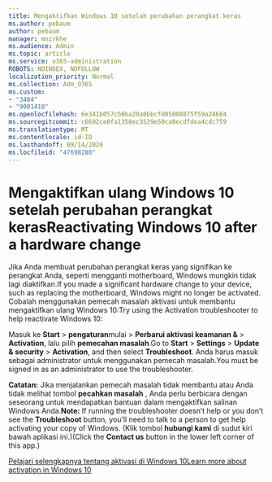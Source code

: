 ```yaml
---
title: Mengaktifkan Windows 10 setelah perubahan perangkat keras
ms.author: pebaum
author: pebaum
manager: mnirkhe
ms.audience: Admin
ms.topic: article
ms.service: o365-administration
ROBOTS: NOINDEX, NOFOLLOW
localization_priority: Normal
ms.collection: Adm_O365
ms.custom:
- "3484"
- "9001418"
ms.openlocfilehash: 6e341b057cb0ba20a0bbcfd05008875f59a24684
ms.sourcegitcommit: c6692ce0fa1358ec3529e59ca0ecdfdea4cdc759
ms.translationtype: MT
ms.contentlocale: id-ID
ms.lasthandoff: 09/14/2020
ms.locfileid: "47698280"
---
```

# <a name="reactivating-windows-10-after-a-hardware-change"></a><span data-ttu-id="7658f-102">Mengaktifkan ulang Windows 10 setelah perubahan perangkat keras</span><span class="sxs-lookup"><span data-stu-id="7658f-102">Reactivating Windows 10 after a hardware change</span></span>

<span data-ttu-id="7658f-103">Jika Anda membuat perubahan perangkat keras yang signifikan ke perangkat Anda, seperti mengganti motherboard, Windows mungkin tidak lagi diaktifkan.</span><span class="sxs-lookup"><span data-stu-id="7658f-103">If you made a significant hardware change to your device, such as replacing the motherboard, Windows might no longer be activated.</span></span> <span data-ttu-id="7658f-104">Cobalah menggunakan pemecah masalah aktivasi untuk membantu mengaktifkan ulang Windows 10:</span><span class="sxs-lookup"><span data-stu-id="7658f-104">Try using the Activation troubleshooter to help reactivate Windows 10:</span></span>

<span data-ttu-id="7658f-105">Masuk ke **Start**  >  **pengaturan**mulai  >  **Perbarui aktivasi keamanan &**  >  **Activation**, lalu pilih **pemecahan masalah**.</span><span class="sxs-lookup"><span data-stu-id="7658f-105">Go to **Start** > **Settings** > **Update & security** > **Activation**, and then select **Troubleshoot**.</span></span> <span data-ttu-id="7658f-106">Anda harus masuk sebagai administrator untuk menggunakan pemecah masalah.</span><span class="sxs-lookup"><span data-stu-id="7658f-106">You must be signed in as an administrator to use the troubleshooter.</span></span>

<span data-ttu-id="7658f-107">**Catatan:** Jika menjalankan pemecah masalah tidak membantu atau Anda tidak melihat tombol **pecahkan masalah** , Anda perlu berbicara dengan seseorang untuk mendapatkan bantuan dalam mengaktifkan salinan Windows Anda.</span><span class="sxs-lookup"><span data-stu-id="7658f-107">**Note:** If running the troubleshooter doesn’t help or you don’t see the **Troubleshoot** button, you’ll need to talk to a person to get help activating your copy of Windows.</span></span> <span data-ttu-id="7658f-108">(Klik tombol **hubungi kami** di sudut kiri bawah aplikasi ini.)</span><span class="sxs-lookup"><span data-stu-id="7658f-108">(Click the **Contact us** button in the lower left corner of this app.)</span></span>

[<span data-ttu-id="7658f-109">Pelajari selengkapnya tentang aktivasi di Windows 10</span><span class="sxs-lookup"><span data-stu-id="7658f-109">Learn more about activation in Windows 10</span></span>](https://support.microsoft.com/help/12440/windows-10-activate)
